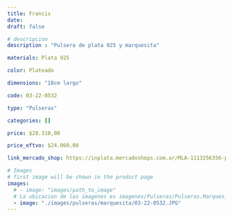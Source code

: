 ```yaml
---
title: Francis
date: 
draft: false

# descripcion
description : "Pulsera de plata 925 y marquesita"

materials: Plata 925

color: Plateado

dimensions: "18cm largo"

code: 03-22-0532

type: "Pulseras"

categories: []

price: $28.310,00

price_eftvo: $24.060,00

link_mercado_shop: https://inplata.mercadoshops.com.ar/MLA-1113256356-pulsera-de-plata-marquesitas-y-cristal-francis-regalo-mujer-_JM

# Images
# first image will be shown in the product page
images:
  # - image: "images/path_to_image"
  # La ubicacion de las imagenes es imagenes/Pulseras/Pulseras.Marquesita/03-22-0532-francis
  - image: "./images/pulseras/marquesita/03-22-0532.JPG"
---
```

